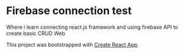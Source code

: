 # Firebase connection test

Where i learn connecting react.js framework and using firebase API to create basic CRUD Web

This project was bootstrapped with [Create React App](https://github.com/facebook/create-react-app).
